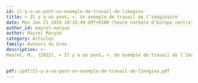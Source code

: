 ```yaml
---
id: il-y-a-un-pont-un-exemple-de-travail-de-limagina
title: « Il y a un pont… ». Un exemple de travail de l’imaginaire 
date: Mon Jan 21 2019 10:16:49 GMT+0100 (heure normale d’Europe centrale)
author_id: maurel-maryse
author: Maurel Maryse
category: Articles
family: Auteurs du Grex
description: >-
Maurel, M., (2012), « Il y a un pont… ». Un exemple de travail de l’imaginaire (Saint Eble 2012), Expliciter n° 96, p. 43 – 55.

 
pdf: /pdf/il-y-a-un-pont-un-exemple-de-travail-de-limagina.pdf
---
```

